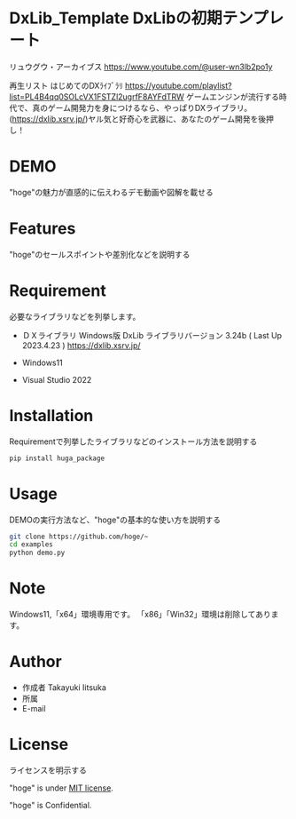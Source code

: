 # DxLib_Template DxLibの初期テンプレート
<!-- # Name（リポジトリ/プロジェクト/OSSなどの名前） -->

リュウグウ・アーカイブス
https://www.youtube.com/@user-wn3lb2po1y

再生リスト
はじめてのDXﾗｲﾌﾞﾗﾘ
https://youtube.com/playlist?list=PL4B4qq0SOLcVX1FSTZl2ugrfF8AYFdTRW
ゲームエンジンが流行する時代で、真のゲーム開発力を身につけるなら、やっぱりDXライブラリ。
(https://dxlib.xsrv.jp/)ヤル気と好奇心を武器に、あなたのゲーム開発を後押し！


# DEMO
"hoge"の魅力が直感的に伝えわるデモ動画や図解を載せる

# Features
"hoge"のセールスポイントや差別化などを説明する


# Requirement
必要なライブラリなどを列挙します。


* ＤＸライブラリ Windows版 DxLib
  ライブラリバージョン 3.24b ( Last Up 2023.4.23 )
  https://dxlib.xsrv.jp/

* Windows11


* Visual Studio 2022


# Installation
Requirementで列挙したライブラリなどのインストール方法を説明する



```bash
pip install huga_package
```

# Usage

DEMOの実行方法など、"hoge"の基本的な使い方を説明する

```bash
git clone https://github.com/hoge/~
cd examples
python demo.py
```

# Note
Windows11,「x64」環境専用です。
「x86」「Win32」環境は削除してあります。

# Author
* 作成者 Takayuki Iitsuka
* 所属
* E-mail

# License
ライセンスを明示する

"hoge" is under [MIT license](https://en.wikipedia.org/wiki/MIT_License).

"hoge" is Confidential.
